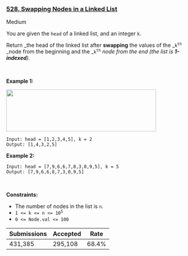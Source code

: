 ### [528. Swapping Nodes in a Linked List](https://leetcode.com/problems/swapping-nodes-in-a-linked-list/?envType=daily-question&envId=2023-05-15)

Medium

You are given the `` head `` of a linked list, and an integer `` k ``.

Return _the head of the linked list after __swapping__ the values of the _<code>k<sup>th</sup></code> _node from the beginning and the _<code>k<sup>th</sup></code> _node from the end (the list is __1-indexed__)._

 

<strong class="example">Example 1:</strong>

<img alt="" src="https://assets.leetcode.com/uploads/2020/09/21/linked1.jpg" style="width: 400px; height: 112px;"/>

```
Input: head = [1,2,3,4,5], k = 2
Output: [1,4,3,2,5]
```

<strong class="example">Example 2:</strong>

```
Input: head = [7,9,6,6,7,8,3,0,9,5], k = 5
Output: [7,9,6,6,8,7,3,0,9,5]
```

 

__Constraints:__

*   The number of nodes in the list is `` n ``.
*   <code>1 <= k <= n <= 10<sup>5</sup></code>
*   `` 0 <= Node.val <= 100 ``

| Submissions    | Accepted     | Rate   |
| -------------- | ------------ | ------ |
| 431,385 | 295,108 | 68.4% |